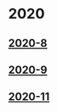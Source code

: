 # 2020

## [2020-8](/数据结构算法/每日一题/2020/2020-8/index.md)

## [2020-9](/数据结构算法/每日一题/2020/2020-9/index.md)

## [2020-11](/数据结构算法/每日一题/2020/2020-11/index.md)